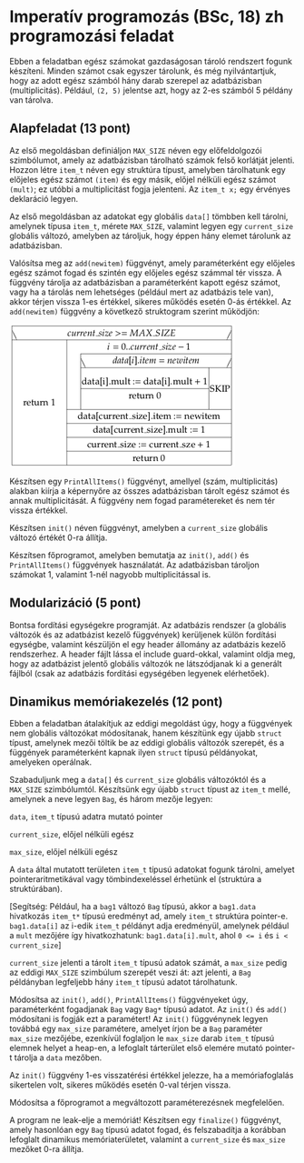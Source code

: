 # Imperatív programozás (BSc, 18) zh programozási feladat

Ebben a feladatban egész számokat gazdaságosan tároló rendszert fogunk
készíteni. Minden számot csak egyszer tárolunk, és még nyilvántartjuk,
hogy az adott egész számból hány darab szerepel az adatbázisban
(multiplicitás). Például, `(2, 5)` jelentse azt, hogy az 2-es számból 5
példány van tárolva.

## Alapfeladat (13 pont)

Az első megoldásban definiáljon `MAX_SIZE` néven egy előfeldolgozói
szimbólumot, amely az adatbázisban tárolható számok felső korlátját
jelenti. Hozzon létre `item_t` néven egy struktúra típust, amelyben
tárolhatunk egy előjeles egész számot `(item)` és egy másik, előjel
nélküli egész számot `(mult)`; ez utóbbi a multiplicitást fogja
jelenteni. Az `item_t x;` egy érvényes deklaráció legyen.

Az első megoldásban az adatokat egy globális `data[]` tömbben kell
tárolni, amelynek típusa `item_t`, mérete `MAX_SIZE`, valamint legyen
egy `current_size` globális változó, amelyben az tároljuk, hogy éppen
hány elemet tárolunk az adatbázisban.

Valósítsa meg az `add(newitem)` függvényt, amely paraméterként egy
előjeles egész számot fogad és szintén egy előjeles egész számmal tér
vissza. A függvény tárolja az adatbázisban a paraméterként kapott egész
számot, vagy ha a tárolás nem lehetséges (például mert az adatbázis tele
van), akkor térjen vissza 1-es értékkel, sikeres működés esetén 0-ás
értékkel. Az `add(newitem)` függvény a következő struktogram szerint
működjön:

![](add_newitem.png)

Készítsen egy `PrintAllItems()` függvényt, amellyel (szám,
multiplicitás) alakban kiírja a képernyőre az összes adatbázisban tárolt
egész számot és annak multiplicitását. A függvény nem fogad
paramétereket és nem tér vissza értékkel.

Készítsen `init()` néven függvényt, amelyben a `current_size` globális
változó értékét 0-ra állítja.

Készítsen főprogramot, amelyben bemutatja az `init()`, `add()` és
`PrintAllItems()` függvények használatát. Az adatbázisban tároljon
számokat 1, valamint 1-nél nagyobb multiplicitással is.

## Modularizáció (5 pont)

Bontsa fordítási egységekre programját. Az adatbázis rendszer (a
globális változók és az adatbázist kezelő függvények) kerüljenek külön
fordítási egységbe, valamint készüljön el egy header állomány az
adatbázis kezelő rendszerhez. A header fájlt lássa el include
guard-okkal, valamint oldja meg, hogy az adatbázist jelentő globális
változók ne látszódjanak ki a generált fájlból (csak az adatbázis
fordítási egységében legyenek elérhetőek).

## Dinamikus memóriakezelés (12 pont)

Ebben a feladatban átalakítjuk az eddigi megoldást úgy, hogy a
függvények nem globális változókat módosítanak, hanem készítünk egy
újabb `struct` típust, amelynek mezői töltik be az eddigi globális
változók szerepét, és a függények paraméterként kapnak ilyen `struct`
típusú példányokat, amelyeken operálnak.

Szabaduljunk meg a `data[]` és `current_size` globális változóktól és a
`MAX_SIZE` szimbólumtól. Készítsünk egy újabb `struct` típust az
`item_t` mellé, amelynek a neve legyen `Bag`, és három mezője legyen:

`data`, `item_t` típusú adatra mutató pointer

`current_size`, előjel nélküli egész

`max_size`, előjel nélküli egész

A `data` által mutatott területen `item_t` típusú adatokat fogunk
tárolni, amelyet pointeraritmetikával vagy tömbindexeléssel érhetünk el
(struktúra a struktúrában).

\[Segítség: Például, ha a `bag1` változó `Bag` típusú, akkor a
`bag1.data` hivatkozás `item_t*` típusú eredményt ad, amely `item_t`
struktúra pointer-e. `bag1.data[i]` az i-edik `item_t` példányt adja
eredményül, amelynek például a `mult` mezőjére így hivatkozhatunk:
`bag1.data[i].mult`, ahol `0 <= i` és `i < current_size`\]

`current_size` jelenti a tárolt `item_t` típusú adatok számát, a
`max_size` pedig az eddigi `MAX_SIZE` szimbúlum szerepét veszi át: azt
jelenti, a `Bag` példányban legfeljebb hány `item_t` típusú adatot
tárolhatunk.

Módosítsa az `init()`, `add()`, `PrintAllItems()` függvényeket úgy,
paraméterként fogadjanak `Bag` vagy `Bag*` típusú adatot. Az `init()` és
`add()` módosítani is fogják ezt a paramétert! Az `init()` függvénynek
legyen továbbá egy `max_size` paramétere, amelyet írjon be a `Bag`
paraméter `max_size` mezőjébe, ezenkívül foglaljon le `max_size`
darab `item_t` típusú elemnek helyet a heap-en, a lefoglalt tárterület
első elemére mutató pointer-t tárolja a `data` mezőben.

Az `init()` függvény 1-es visszatérési értékkel jelezze, ha a
memóriafoglalás sikertelen volt, sikeres működés esetén 0-val térjen
vissza.

Módosítsa a főprogramot a megváltozott paraméterezésnek megfelelően.

A program ne leak-elje a memóriát! Készítsen egy `finalize()` függvényt,
amely hasonlóan egy `Bag` típusú adatot fogad, és felszabadítja a
korábban lefoglalt dinamikus memóriaterületet, valamint a `current_size`
és `max_size` mezőket 0-ra állítja.


